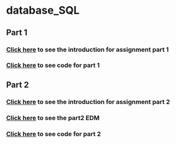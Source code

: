 # database_SQL

## Part 1
### [Click here](https://github.com/Duwon98/database_SQL/blob/main/Part%201/2814ICT-7003ICT_2021T1_Assignment_Specification_Part%201.pdf) to see the introduction for assignment part 1
### [Click here](https://github.com/Duwon98/database_SQL/blob/main/part1_code.pdf) to see code for part 1


## Part 2
### [Click here](https://github.com/Duwon98/database_SQL/blob/main/part2_introduction.pdf) to see the introduction for assignment part 2
### [Click here](https://github.com/Duwon98/database_SQL/blob/main/part2_edm.pdf) to see the part2 EDM
### [Click here](https://github.com/Duwon98/database_SQL/blob/main/part2_code.pdf) to see code for part 2


